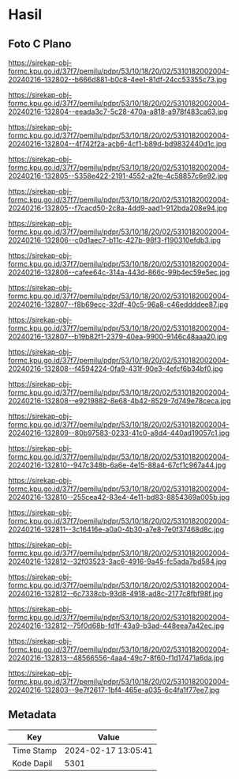 # Hasil

## Foto C Plano

https://sirekap-obj-formc.kpu.go.id/37f7/pemilu/pdpr/53/10/18/20/02/5310182002004-20240216-132802--b666d881-b0c8-4ee1-81df-24cc53355c73.jpg

https://sirekap-obj-formc.kpu.go.id/37f7/pemilu/pdpr/53/10/18/20/02/5310182002004-20240216-132804--eeada3c7-5c28-470a-a818-a978f483ca63.jpg

https://sirekap-obj-formc.kpu.go.id/37f7/pemilu/pdpr/53/10/18/20/02/5310182002004-20240216-132804--4f742f2a-acb6-4cf1-b89d-bd9832440d1c.jpg

https://sirekap-obj-formc.kpu.go.id/37f7/pemilu/pdpr/53/10/18/20/02/5310182002004-20240216-132805--5358e422-2191-4552-a2fe-4c58857c6e92.jpg

https://sirekap-obj-formc.kpu.go.id/37f7/pemilu/pdpr/53/10/18/20/02/5310182002004-20240216-132805--f7cacd50-2c8a-4dd9-aad1-912bda208e94.jpg

https://sirekap-obj-formc.kpu.go.id/37f7/pemilu/pdpr/53/10/18/20/02/5310182002004-20240216-132806--c0d1aec7-b11c-427b-98f3-f190310efdb3.jpg

https://sirekap-obj-formc.kpu.go.id/37f7/pemilu/pdpr/53/10/18/20/02/5310182002004-20240216-132806--cafee64c-314a-443d-866c-99b4ec59e5ec.jpg

https://sirekap-obj-formc.kpu.go.id/37f7/pemilu/pdpr/53/10/18/20/02/5310182002004-20240216-132807--f8b69ecc-32df-40c5-96a8-c46eddddee87.jpg

https://sirekap-obj-formc.kpu.go.id/37f7/pemilu/pdpr/53/10/18/20/02/5310182002004-20240216-132807--b19b82f1-2379-40ea-9900-9146c48aaa20.jpg

https://sirekap-obj-formc.kpu.go.id/37f7/pemilu/pdpr/53/10/18/20/02/5310182002004-20240216-132808--f4594224-0fa9-431f-90e3-4efcf6b34bf0.jpg

https://sirekap-obj-formc.kpu.go.id/37f7/pemilu/pdpr/53/10/18/20/02/5310182002004-20240216-132808--e9219882-8e68-4b42-8529-7d749e78ceca.jpg

https://sirekap-obj-formc.kpu.go.id/37f7/pemilu/pdpr/53/10/18/20/02/5310182002004-20240216-132809--80b97583-0233-41c0-a8d4-440ad19057c1.jpg

https://sirekap-obj-formc.kpu.go.id/37f7/pemilu/pdpr/53/10/18/20/02/5310182002004-20240216-132810--947c348b-6a6e-4e15-88a4-67cf1c967a44.jpg

https://sirekap-obj-formc.kpu.go.id/37f7/pemilu/pdpr/53/10/18/20/02/5310182002004-20240216-132810--255cea42-83e4-4e11-bd83-8854369a005b.jpg

https://sirekap-obj-formc.kpu.go.id/37f7/pemilu/pdpr/53/10/18/20/02/5310182002004-20240216-132811--3c16416e-a0a0-4b30-a7e8-7e0f37468d8c.jpg

https://sirekap-obj-formc.kpu.go.id/37f7/pemilu/pdpr/53/10/18/20/02/5310182002004-20240216-132812--32f03523-3ac6-4916-9a45-fc5ada7bd584.jpg

https://sirekap-obj-formc.kpu.go.id/37f7/pemilu/pdpr/53/10/18/20/02/5310182002004-20240216-132812--6c7338cb-93d8-4918-ad8c-2177c8fbf98f.jpg

https://sirekap-obj-formc.kpu.go.id/37f7/pemilu/pdpr/53/10/18/20/02/5310182002004-20240216-132812--75f0d68b-fd1f-43a9-b3ad-448eea7a42ec.jpg

https://sirekap-obj-formc.kpu.go.id/37f7/pemilu/pdpr/53/10/18/20/02/5310182002004-20240216-132813--48566556-4aa4-49c7-8f60-f1d17471a6da.jpg

https://sirekap-obj-formc.kpu.go.id/37f7/pemilu/pdpr/53/10/18/20/02/5310182002004-20240216-132803--9e7f2617-1bf4-465e-a035-6c4fa1f77ee7.jpg


## Metadata

| Key        | Value               |
| ---------- | ------------------- |
| Time Stamp | 2024-02-17 13:05:41 |
| Kode Dapil | 5301                |



